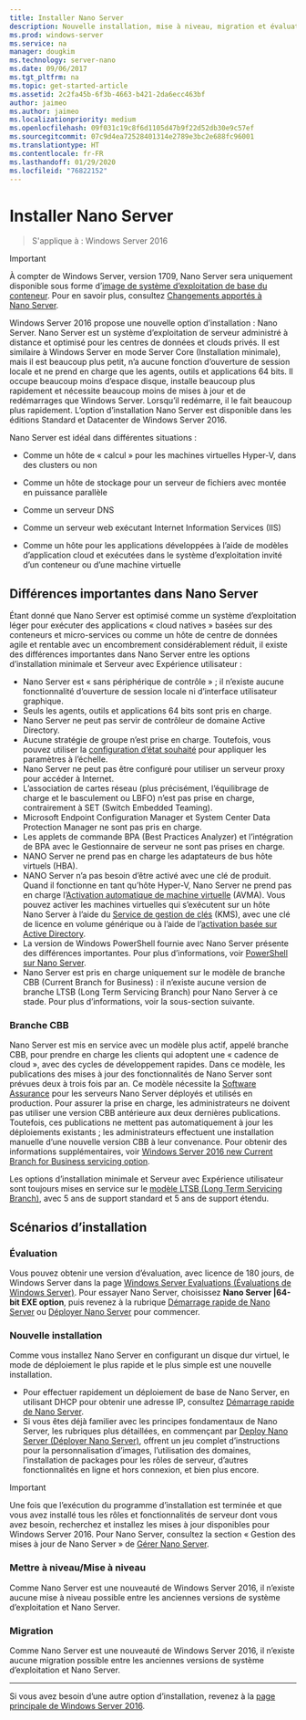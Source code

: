 ```yaml
---
title: Installer Nano Server
description: Nouvelle installation, mise à niveau, migration et évaluation de Nano Server
ms.prod: windows-server
ms.service: na
manager: dougkim
ms.technology: server-nano
ms.date: 09/06/2017
ms.tgt_pltfrm: na
ms.topic: get-started-article
ms.assetid: 2c2fa45b-6f3b-4663-b421-2da6ecc463bf
author: jaimeo
ms.author: jaimeo
ms.localizationpriority: medium
ms.openlocfilehash: 09f031c19c8f6d1105d47b9f22d52db30e9c57ef
ms.sourcegitcommit: 07c9d4ea72528401314e2789e3bc2e688fc96001
ms.translationtype: HT
ms.contentlocale: fr-FR
ms.lasthandoff: 01/29/2020
ms.locfileid: "76822152"
---
```

# <a name="install-nano-server"></a>Installer Nano Server

>S'applique à : Windows Server 2016

> [!IMPORTANT]
> À compter de Windows Server, version 1709, Nano Server sera uniquement disponible sous forme d’[image de système d’exploitation de base du conteneur](/virtualization/windowscontainers/quick-start/using-insider-container-images#install-base-container-image). Pour en savoir plus, consultez [Changements apportés à Nano Server](nano-in-semi-annual-channel.md). 

Windows Server 2016 propose une nouvelle option d’installation : Nano Server. Nano Server est un système d’exploitation de serveur administré à distance et optimisé pour les centres de données et clouds privés. Il est similaire à Windows Server en mode Server Core (Installation minimale), mais il est beaucoup plus petit, n’a aucune fonction d’ouverture de session locale et ne prend en charge que les agents, outils et applications 64 bits. Il occupe beaucoup moins d’espace disque, installe beaucoup plus rapidement et nécessite beaucoup moins de mises à jour et de redémarrages que Windows Server. Lorsqu’il redémarre, il le fait beaucoup plus rapidement. L’option d’installation Nano Server est disponible dans les éditions Standard et Datacenter de Windows Server 2016.  

Nano Server est idéal dans différentes situations :  
  
-   Comme un hôte de « calcul » pour les machines virtuelles Hyper-V, dans des clusters ou non  
  
-   Comme un hôte de stockage pour un serveur de fichiers avec montée en puissance parallèle  
  
-   Comme un serveur DNS  
  
-   Comme un serveur web exécutant Internet Information Services (IIS)  
  
-   Comme un hôte pour les applications développées à l’aide de modèles d’application cloud et exécutées dans le système d’exploitation invité d’un conteneur ou d’une machine virtuelle  
  
## <a name="important-differences-in-nano-server"></a>Différences importantes dans Nano Server

Étant donné que Nano Server est optimisé comme un système d’exploitation léger pour exécuter des applications « cloud natives » basées sur des conteneurs et micro-services ou comme un hôte de centre de données agile et rentable avec un encombrement considérablement réduit, il existe des différences importantes dans Nano Server entre les options d’installation minimale et Serveur avec Expérience utilisateur :

- Nano Server est « sans périphérique de contrôle » ; il n’existe aucune fonctionnalité d’ouverture de session locale ni d’interface utilisateur graphique.
- Seuls les agents, outils et applications 64 bits sont pris en charge.
- Nano Server ne peut pas servir de contrôleur de domaine Active Directory.
- Aucune stratégie de groupe n’est prise en charge. Toutefois, vous pouvez utiliser la [configuration d’état souhaité](https://msdn.microsoft.com/powershell/dsc/nanoDsc) pour appliquer les paramètres à l’échelle.
- Nano Server ne peut pas être configuré pour utiliser un serveur proxy pour accéder à Internet.
- L’association de cartes réseau (plus précisément, l’équilibrage de charge et le basculement ou LBFO) n’est pas prise en charge, contrairement à SET (Switch Embedded Teaming).
- Microsoft Endpoint Configuration Manager et System Center Data Protection Manager ne sont pas pris en charge.
- Les applets de commande BPA (Best Practices Analyzer) et l’intégration de BPA avec le Gestionnaire de serveur ne sont pas prises en charge.
- NANO Server ne prend pas en charge les adaptateurs de bus hôte virtuels (HBA).
- NANO Server n’a pas besoin d’être activé avec une clé de produit. Quand il fonctionne en tant qu’hôte Hyper-V, Nano Server ne prend pas en charge l’[Activation automatique de machine virtuelle](https://technet.microsoft.com/library/dn303421%28v=ws.11%29.aspx) (AVMA). Vous pouvez activer les machines virtuelles qui s’exécutent sur un hôte Nano Server à l’aide du [Service de gestion de clés](https://technet.microsoft.com/library/jj612867(v=ws.11).aspx) (KMS), avec une clé de licence en volume générique ou à l’aide de l’[activation basée sur Active Directory](https://technet.microsoft.com/library/dn502534(v=ws.11).aspx).
- La version de Windows PowerShell fournie avec Nano Server présente des différences importantes. Pour plus d’informations, voir [PowerShell sur Nano Server](PowerShell-on-Nano-Server.md).
- Nano Server est pris en charge uniquement sur le modèle de branche CBB (Current Branch for Business) : il n’existe aucune version de branche LTSB (Long Term Servicing Branch) pour Nano Server à ce stade. Pour plus d’informations, voir la sous-section suivante.

### <a name="current-branch-for-business"></a>Branche CBB
Nano Server est mis en service avec un modèle plus actif, appelé branche CBB, pour prendre en charge les clients qui adoptent une « cadence de cloud », avec des cycles de développement rapides. Dans ce modèle, les publications des mises à jour des fonctionnalités de Nano Server sont prévues deux à trois fois par an. Ce modèle nécessite la [Software Assurance](https://www.microsoft.com/licensing/licensing-programs/software-assurance-default.aspx) pour les serveurs Nano Server déployés et utilisés en production. Pour assurer la prise en charge, les administrateurs ne doivent pas utiliser une version CBB antérieure aux deux dernières publications. Toutefois, ces publications ne mettent pas automatiquement à jour les déploiements existants ; les administrateurs effectuent une installation manuelle d’une nouvelle version CBB à leur convenance. Pour obtenir des informations supplémentaires, voir [Windows Server 2016 new Current Branch for Business servicing option](https://blogs.technet.microsoft.com/windowsserver/2016/07/12/windows-server-2016-new-current-branch-for-business-servicing-option/).

Les options d’installation minimale et Serveur avec Expérience utilisateur sont toujours mises en service sur le [modèle LTSB (Long Term Servicing Branch)](https://support.microsoft.com/lifecycle#gp%2Fgp_msl_policy), avec 5 ans de support standard et 5 ans de support étendu.

## <a name="installation-scenarios"></a>Scénarios d’installation

### <a name="evaluation"></a>Évaluation
Vous pouvez obtenir une version d’évaluation, avec licence de 180 jours, de Windows Server dans la page [Windows Server Evaluations (Évaluations de Windows Server)](https://www.microsoft.com/evalcenter/evaluate-windows-server-2016). Pour essayer Nano Server, choisissez **Nano Server |64-bit EXE option**, puis revenez à la rubrique [Démarrage rapide de Nano Server](Nano-Server-Quick-Start.md) ou [Déployer Nano Server](Deploy-Nano-Server.md) pour commencer.

### <a name="clean-installation"></a>Nouvelle installation
Comme vous installez Nano Server en configurant un disque dur virtuel, le mode de déploiement le plus rapide et le plus simple est une nouvelle installation.

- Pour effectuer rapidement un déploiement de base de Nano Server, en utilisant DHCP pour obtenir une adresse IP, consultez [Démarrage rapide de Nano Server](Nano-Server-Quick-Start.md). 
- Si vous êtes déjà familier avec les principes fondamentaux de Nano Server, les rubriques plus détaillées, en commençant par [Deploy Nano Server (Déployer Nano Server)](Deploy-Nano-Server.md), offrent un jeu complet d’instructions pour la personnalisation d’images, l’utilisation des domaines, l’installation de packages pour les rôles de serveur, d’autres fonctionnalités en ligne et hors connexion, et bien plus encore.

> [!IMPORTANT]  
> Une fois que l’exécution du programme d’installation est terminée et que vous avez installé tous les rôles et fonctionnalités de serveur dont vous avez besoin, recherchez et installez les mises à jour disponibles pour Windows Server 2016. Pour Nano Server, consultez la section « Gestion des mises à jour de Nano Server » de [Gérer Nano Server](Manage-Nano-Server.md).

### <a name="upgrade"></a>Mettre à niveau/Mise à niveau
Comme Nano Server est une nouveauté de Windows Server 2016, il n’existe aucune mise à niveau possible entre les anciennes versions de système d’exploitation et Nano Server.

### <a name="migration"></a>Migration
Comme Nano Server est une nouveauté de Windows Server 2016, il n’existe aucune migration possible entre les anciennes versions de système d’exploitation et Nano Server.
  
-------------------------------------
Si vous avez besoin d’une autre option d’installation, revenez à la [page principale de Windows Server 2016](windows-server-2016.md). 

  


 
